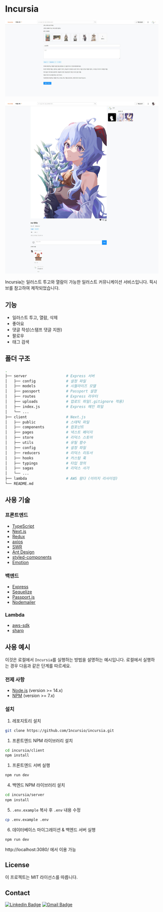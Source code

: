 # Incursia

<img src="screenshots/illust_upload.png"></img>

<img src="screenshots/illust_and_comments.png"></img>

Incursia는 일러스트 투고와 열람이 가능한 일러스트 커뮤니케이션 서비스입니다.
픽시브를 참고하여 제작되었습니다.

## 기능

- 일러스트 투고, 열람, 삭제
- 좋아요
- 댓글 작성(스탬프 댓글 지원)
- 팔로우
- 태그 검색

<!-- ## System Architecture

<img src="./images/system-architecture.png"></img> -->

<!-- ## Network Architecture

<img src="./images/network-architecture.png"></img> -->

## 폴더 구조

```bash
.
├── server                  # Express 서버
│   ├── config              # 설정 파일
│   ├── models              # 시퀄라이즈 모델
│   ├── passport            # Passport 설정
│   ├── routes              # Express 라우터
│   ├── uploads             # 업로드 파일(.gitignore 적용)
│   ├── index.js            # Express 메인 파일
│   └── ...
├── client                  # Next.js
│   ├── public              # 스태틱 파일
│   ├── components          # 컴포넌트
│   ├── pages               # 넥스트 페이지
│   ├── store               # 리덕스 스토어
│   ├── utils               # 유틸 함수
│   ├── config              # 설정 파일
│   ├── reducers            # 리덕스 리듀서
│   ├── hooks               # 커스텀 훅
│   ├── typings             # 타입 정의
│   ├── sagas               # 리덕스 사가
│   └── ...
├── lambda                  # AWS 람다 (이미지 리사이징)
└── README.md
```

## 사용 기술

### 프론트엔드

- [TypeScript](https://www.typescriptlang.org)
- [Next.js](https://nextjs.org/)
- [Redux](https://redux.js.org/)
- [axios](https://axios-http.com/)
- [SWR](https://swr.vercel.app)
- [Ant Design](https://ant.design/)
- [styled-components](https://styled-components.com/)
- [Emotion](https://emotion.sh)

### 백엔드

- [Express](https://expressjs.com/)
- [Sequelize](https://sequelize.org/)
- [Passport.js](https://www.passportjs.org/)
- [Nodemailer](https://nodemailer.com/)

### Lambda

- [aws-sdk](https://aws.amazon.com/sdk-for-javascript/)
- [sharp](https://sharp.pixelplumbing.com/)

## 사용 예시

이것은 로컬에서 `Incursia`를 실행하는 방법을 설명하는 예시입니다. 로컬에서 실행하는 경우 다음과 같은 단계를 따르세요.

### 전제 사항

- [Node.js](https://nodejs.org) (version >= 14.x)
- [NPM](https://www.npmjs.com) (version >= 7.x)

### 설치

1. 레포지토리 설치

```bash
git clone https://github.com/1ncursio/incursia.git
```

1. 프론트엔드 NPM 라이브러리 설치

```bash
cd incursia/client
npm install
```

1. 프론트엔드 서버 실행

```bash
npm run dev
```

4. 백엔드 NPM 라이브러리 설치

```bash
cd incursia/server
npm install
```

5. `.env.example` 복사 후 `.env` 내용 수정

```bash
cp .env.example .env
```

6. 데이터베이스 마이그레이션 & 백엔드 서버 실행

```bash
npm run dev
```

http://localhost:3080/ 에서 이용 가능

<!-- ## Future Plans

- [ ] Refactor the code to use the Zustand
- [ ] Write tests
- [ ] Deploy the project
- [ ] Implement multi-player mode
- [ ] Migrate Backend Framework (e.g. Nest.js, fastify, django, etc.)
- [ ] Support i18n
- [ ] Support PWA
- [ ] Implement Scalable Game Board (e.g. 6x6, 8x8, 10x10, etc.) -->

## License

이 프로젝트는 MIT 라이선스를 따릅니다.

## Contact

[![Linkedin Badge](https://img.shields.io/badge/-LinkedIn-blue?style=flat-square&logo=Linkedin&logoColor=white&link=https://www.linkedin.com/in/seong-yun-byeon-8183a8113/)](https://www.linkedin.com/in/yechan-kim-710186230/)
[![Gmail Badge](https://img.shields.io/badge/Gmail-d14836?style=flat-square&logo=Gmail&logoColor=white&link=mailto:snugyun01@gmail.com)](mailto:ckswn1323@g.yju.ac.kr)

